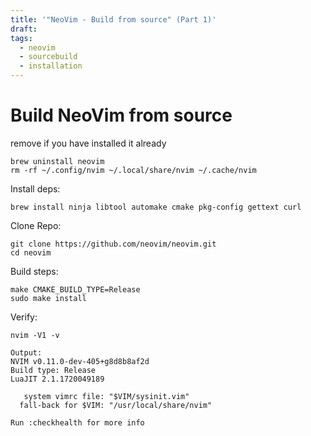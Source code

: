 ```yaml
---
title: '"NeoVim - Build from source" (Part 1)'
draft: 
tags:
  - neovim
  - sourcebuild
  - installation
---
```

# Build NeoVim from source 

remove if you have installed it already

```
brew uninstall neovim
rm -rf ~/.config/nvim ~/.local/share/nvim ~/.cache/nvim
```

Install deps: 

```
brew install ninja libtool automake cmake pkg-config gettext curl
```

Clone Repo:

```
git clone https://github.com/neovim/neovim.git
cd neovim
```

Build steps:

```
make CMAKE_BUILD_TYPE=Release
sudo make install
```

Verify:
```
nvim -V1 -v

Output:
NVIM v0.11.0-dev-405+g8d8b8af2d
Build type: Release
LuaJIT 2.1.1720049189

   system vimrc file: "$VIM/sysinit.vim"
  fall-back for $VIM: "/usr/local/share/nvim"

Run :checkhealth for more info

```


